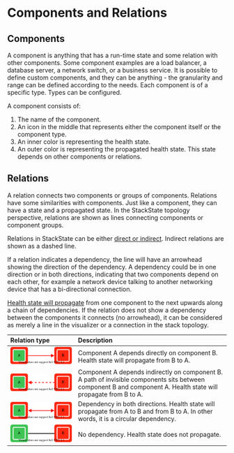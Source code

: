# Components and Relations

## Components

A component is anything that has a run-time state and some relation with other components. Some component examples are a load balancer, a database server, a network switch, or a business service. It is possible to define custom components, and they can be anything - the granularity and range can be defined according to the needs. Each component is of a specific type. Types can be configured.

A component consists of:

1. The name of the component.
2. An icon in the middle that represents either the component itself or the component type.
3. An inner color is representing the health state.
4. An outer color is representing the propagated health state. This state depends on other components or relations.

## Relations

A relation connects two components or groups of components. Relations have some similarities with components. Just like a component, they can have a state and a propagated state. In the StackState topology perspective, relations are shown as lines connecting components or component groups.

Relations in StackState can be either [direct or indirect](/use/stackstate-ui/perspectives/topology-perspective.md#direct-and-indirect-relations). Indirect relations are shown as a dashed line.

If a relation indicates a dependency, the line will have an arrowhead showing the direction of the dependency. A dependency could be in one direction or in both directions, indicating that two components depend on each other, for example a network device talking to another networking device that has a bi-directional connection. 

[Health state will propagate](/use/health-state/health-state-in-stackstate.md#propagated-health-state) from one component to the next upwards along a chain of dependencies.  If the relation does not show a dependency between the components it connects (no arrowhead), it can be considered as merely a line in the visualizer or a connection in the stack topology.

| Relation type | Description | 
|:---|:---|
| ![](/.gitbook/assets/propagation-a-to-b.svg) | Component A depends directly on component B. Health state will propagate from B to A. |
| ![](/.gitbook/assets/relation_indirect_one_direction.svg) | Component A depends indirectly on component B. A path of invisible components sits between component B and component A. Health state will propagate from B to A. |
| ![](/.gitbook/assets/propagation-a-and-b.svg) | Dependency in both directions. Health state will propagate from A to B and from B to A. In other words, it is a circular dependency. |
| ![](/.gitbook/assets/propagation-a-no-b.svg) | No dependency. Health state does not propagate. |


